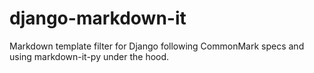 # django-markdown-it

Markdown template filter for Django following CommonMark specs and using markdown-it-py under the hood.
